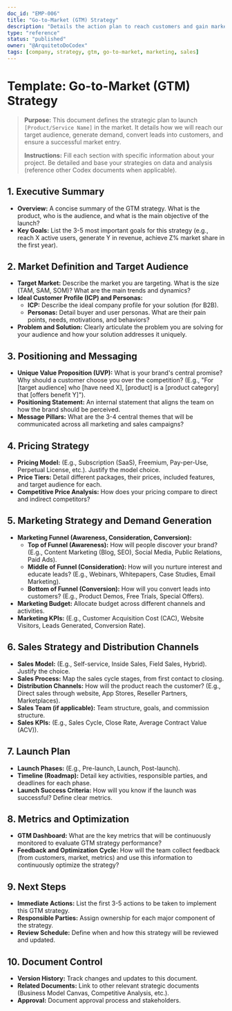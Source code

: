 ```yaml
---
doc_id: "EMP-006"
title: "Go-to-Market (GTM) Strategy"
description: "Details the action plan to reach customers and gain market share, covering marketing, sales, pricing, and distribution strategies."
type: "reference"
status: "published"
owner: "@ArquitetoDoCodex"
tags: [company, strategy, gtm, go-to-market, marketing, sales]
---
```


# Template: Go-to-Market (GTM) Strategy

> **Purpose:** This document defines the strategic plan to launch `[Product/Service Name]` in the market. It details how we will reach our target audience, generate demand, convert leads into customers, and ensure a successful market entry.
> 
> **Instructions:** Fill each section with specific information about your project. Be detailed and base your strategies on data and analysis (reference other Codex documents when applicable).

## 1. Executive Summary

*   **Overview:** A concise summary of the GTM strategy. What is the product, who is the audience, and what is the main objective of the launch?
*   **Key Goals:** List the 3-5 most important goals for this strategy (e.g., reach X active users, generate Y in revenue, achieve Z% market share in the first year).

## 2. Market Definition and Target Audience

*   **Target Market:** Describe the market you are targeting. What is the size (TAM, SAM, SOM)? What are the main trends and dynamics?
*   **Ideal Customer Profile (ICP) and Personas:**
    *   **ICP:** Describe the ideal company profile for your solution (for B2B).
    *   **Personas:** Detail buyer and user personas. What are their pain points, needs, motivations, and behaviors?
*   **Problem and Solution:** Clearly articulate the problem you are solving for your audience and how your solution addresses it uniquely.

## 3. Positioning and Messaging

*   **Unique Value Proposition (UVP):** What is your brand's central promise? Why should a customer choose you over the competition? (E.g., "For [target audience] who [have need X], [product] is a [product category] that [offers benefit Y]").
*   **Positioning Statement:** An internal statement that aligns the team on how the brand should be perceived.
*   **Message Pillars:** What are the 3-4 central themes that will be communicated across all marketing and sales campaigns?

## 4. Pricing Strategy

*   **Pricing Model:** (E.g., Subscription (SaaS), Freemium, Pay-per-Use, Perpetual License, etc.). Justify the model choice.
*   **Price Tiers:** Detail different packages, their prices, included features, and target audience for each.
*   **Competitive Price Analysis:** How does your pricing compare to direct and indirect competitors?

## 5. Marketing Strategy and Demand Generation

*   **Marketing Funnel (Awareness, Consideration, Conversion):**
    *   **Top of Funnel (Awareness):** How will people discover your brand? (E.g., Content Marketing (Blog, SEO), Social Media, Public Relations, Paid Ads).
    *   **Middle of Funnel (Consideration):** How will you nurture interest and educate leads? (E.g., Webinars, Whitepapers, Case Studies, Email Marketing).
    *   **Bottom of Funnel (Conversion):** How will you convert leads into customers? (E.g., Product Demos, Free Trials, Special Offers).
*   **Marketing Budget:** Allocate budget across different channels and activities.
*   **Marketing KPIs:** (E.g., Customer Acquisition Cost (CAC), Website Visitors, Leads Generated, Conversion Rate).

## 6. Sales Strategy and Distribution Channels

*   **Sales Model:** (E.g., Self-service, Inside Sales, Field Sales, Hybrid). Justify the choice.
*   **Sales Process:** Map the sales cycle stages, from first contact to closing.
*   **Distribution Channels:** How will the product reach the customer? (E.g., Direct sales through website, App Stores, Reseller Partners, Marketplaces).
*   **Sales Team (if applicable):** Team structure, goals, and commission structure.
*   **Sales KPIs:** (E.g., Sales Cycle, Close Rate, Average Contract Value (ACV)).

## 7. Launch Plan

*   **Launch Phases:** (E.g., Pre-launch, Launch, Post-launch).
*   **Timeline (Roadmap):** Detail key activities, responsible parties, and deadlines for each phase.
*   **Launch Success Criteria:** How will you know if the launch was successful? Define clear metrics.

## 8. Metrics and Optimization

*   **GTM Dashboard:** What are the key metrics that will be continuously monitored to evaluate GTM strategy performance?
*   **Feedback and Optimization Cycle:** How will the team collect feedback (from customers, market, metrics) and use this information to continuously optimize the strategy?

## 9. Next Steps

*   **Immediate Actions:** List the first 3-5 actions to be taken to implement this GTM strategy.
*   **Responsible Parties:** Assign ownership for each major component of the strategy.
*   **Review Schedule:** Define when and how this strategy will be reviewed and updated.

## 10. Document Control

*   **Version History:** Track changes and updates to this document.
*   **Related Documents:** Link to other relevant strategic documents (Business Model Canvas, Competitive Analysis, etc.).
*   **Approval:** Document approval process and stakeholders.